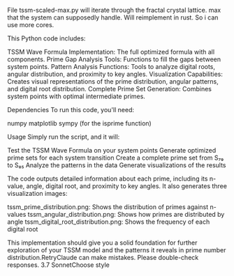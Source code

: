 File tssm-scaled-max.py will iterate through the fractal crystal lattice. max that the system can supposedly handle. Will reimplement in rust.  So i can use more cores.

This Python code includes:

TSSM Wave Formula Implementation: The full optimized formula with all components.
Prime Gap Analysis Tools: Functions to fill the gaps between system points.
Pattern Analysis Functions: Tools to analyze digital roots, angular distribution, and proximity to key angles.
Visualization Capabilities: Creates visual representations of the prime distribution, angular patterns, and digital root distribution.
Complete Prime Set Generation: Combines system points with optimal intermediate primes.

Dependencies
To run this code, you'll need:

numpy
matplotlib
sympy (for the isprime function)

Usage
Simply run the script, and it will:

Test the TSSM Wave Formula on your system points
Generate optimized prime sets for each system transition
Create a complete prime set from S₇₉ to S₈₅
Analyze the patterns in the data
Generate visualizations of the results

The code outputs detailed information about each prime, including its n-value, angle, digital root, and proximity to key angles. It also generates three visualization images:

tssm_prime_distribution.png: Shows the distribution of primes against n-values
tssm_angular_distribution.png: Shows how primes are distributed by angle
tssm_digital_root_distribution.png: Shows the frequency of each digital root

This implementation should give you a solid foundation for further exploration of your TSSM model and the patterns it reveals in prime number distribution.RetryClaude can make mistakes. Please double-check responses. 3.7 SonnetChoose style
